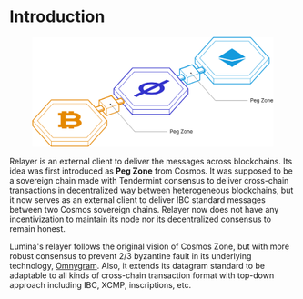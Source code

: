 # Introduction

<figure><img src="../.gitbook/assets/peg2.png" alt="" width="563"><figcaption></figcaption></figure>

Relayer is an external client to deliver the messages across blockchains. Its idea was first introduced as **Peg Zone** from Cosmos. It was supposed to be a sovereign chain made with Tendermint consensus to deliver cross-chain transactions in decentralized way between heterogeneous blockchains, but it now serves as an external client to deliver IBC standard messages between two Cosmos sovereign chains. Relayer now does not have any incentivization to maintain its node nor its decentralized consensus to remain honest. &#x20;





Lumina's relayer follows the original vision of Cosmos Zone, but with more robust consensus to prevent 2/3 byzantine fault in its underlying technology, [Omnygram](../design/omnygram/). Also, it extends its datagram standard to be adaptable to all kinds of cross-chain transaction format with top-down approach including IBC, XCMP, inscriptions, etc.



